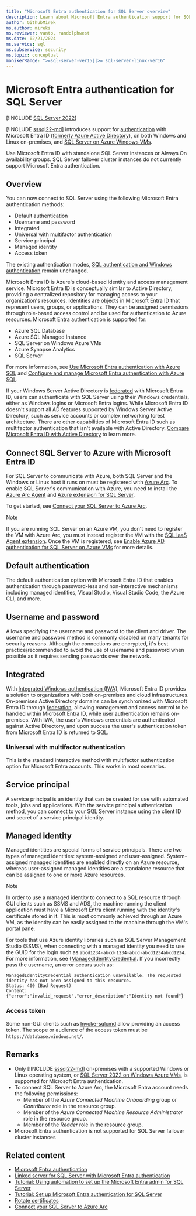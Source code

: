 ```yaml
---
title: "Microsoft Entra authentication for SQL Server overview"
description: Learn about Microsoft Entra authentication support for SQL Server
author: GithubMirek
ms.author: mireks
ms.reviewer: vanto, randolphwest
ms.date: 02/21/2024
ms.service: sql
ms.subservice: security
ms.topic: conceptual
monikerRange: ">=sql-server-ver15||>= sql-server-linux-ver16"
---
```


# Microsoft Entra authentication for SQL Server

[!INCLUDE [SQL Server 2022](../../../includes/applies-to-version/sqlserver2022.md)]

[!INCLUDE [sssql22-md](../../../includes/sssql22-md.md)] introduces support for [authentication](/azure/active-directory/authentication/overview-authentication) with Microsoft Entra ID ([formerly Azure Active Directory](/entra/fundamentals/new-name)), on both Windows and Linux on-premises, and [SQL Server on Azure Windows VMs](/azure/azure-sql/virtual-machines/windows/configure-azure-ad-authentication-for-sql-vm).

Use Microsoft Entra ID with standalone SQL Server instances or Always On availability groups. SQL Server failover cluster instances do not currently support Microsoft Entra authentication.

## Overview

You can now connect to SQL Server using the following Microsoft Entra authentication methods:

- Default authentication
- Username and password
- Integrated
- Universal with multifactor authentication
- Service principal
- Managed identity
- Access token

The existing authentication modes, [SQL authentication and Windows authentication](../choose-an-authentication-mode.md) remain unchanged.

Microsoft Entra ID is Azure's cloud-based identity and access management service. Microsoft Entra ID is conceptually similar to Active Directory, providing a centralized repository for managing access to your organization's resources. Identities are objects in Microsoft Entra ID that represent users, groups, or applications. They can be assigned permissions through role-based access control and be used for authentication to Azure resources. Microsoft Entra authentication is supported for:

- Azure SQL Database
- Azure SQL Managed Instance
- SQL Server on Windows Azure VMs
- Azure Synapse Analytics
- SQL Server

For more information, see [Use Microsoft Entra authentication with Azure SQL](/azure/azure-sql/database/authentication-aad-overview) and [Configure and manage Microsoft Entra authentication with Azure SQL](/azure/azure-sql/database/authentication-aad-configure).

If your Windows Server Active Directory is [federated](/entra/identity/hybrid/connect/whatis-fed) with Microsoft Entra ID, users can authenticate with SQL Server using their Windows credentials, either as Windows logins or Microsoft Entra logins. While Microsoft Entra ID doesn't support all AD features supported by Windows Server Active Directory, such as service accounts or complex networking forest architecture. There are other capabilities of Microsoft Entra ID such as multifactor authentication that isn't available with Active Directory. [Compare Microsoft Entra ID with Active Directory](/entra/fundamentals/compare) to learn more.

## <a id="connect-sql-server-to-azure-with-azure-ad"></a> Connect SQL Server to Azure with Microsoft Entra ID

For SQL Server to communicate with Azure, both SQL Server and the Windows or Linux host it runs on must be registered with [Azure Arc](../../../sql-server/azure-arc/overview.md). To enable SQL Server's communication with Azure, you need to install the [Azure Arc Agent](/azure/azure-arc/servers/overview) and [Azure extension for SQL Server](../../../sql-server/azure-arc/overview.md).

To get started, see [Connect your SQL Server to Azure Arc](../../../sql-server/azure-arc/connect.md).

> [!Note]
> If you are running SQL Server on an Azure VM, you don't need to register the VM with Azure Arc, you must instead register the VM with the [SQL IaaS Agent extension](/azure/azure-sql/virtual-machines/windows/sql-agent-extension-manually-register-single-vm). Once the VM is registered, see [Enable Azure AD authentication for SQL Server on Azure VMs](/azure/azure-sql/virtual-machines/windows/configure-azure-ad-authentication-for-sql-vm) for more details.

## <a id="azure-active-directory-default"></a> Default authentication

The default authentication option with Microsoft Entra ID that enables authentication through password-less and non-interactive mechanisms including managed identities, Visual Studio, Visual Studio Code, the Azure CLI, and more.

## <a id="azure-active-directory-password"></a> Username and password

Allows specifying the username and password to the client and driver. The username and password method is commonly disabled on many tenants for security reasons. Although the connections are encrypted, it's best practice/recommended to avoid the use of username and password when possible as it requires sending passwords over the network.

## <a id="azure-active-directory-integrated"></a> Integrated

With [Integrated Windows authentication (IWA)](/azure/active-directory/develop/msal-authentication-flows#integrated-windows-authentication-iwa), Microsoft Entra ID provides a solution to organizations with both on-premises and cloud infrastructures. On-premises Active Directory domains can be synchronized with Microsoft Entra ID through [federation](/azure/active-directory/hybrid/connect/whatis-fed), allowing management and access control to be handled within Microsoft Entra ID, while user authentication remains on-premises. With IWA, the user's Windows credentials are authenticated against Active Directory, and upon success the user's authentication token from Microsoft Entra ID is returned to SQL.

### <a id="azure-active-directory-universal-with-multi-factor-authentication"></a> Universal with multifactor authentication

This is the standard interactive method with multifactor authentication option for Microsoft Entra accounts. This works in most scenarios.

## <a id="azure-active-directory-service-principal"></a> Service principal

A service principal is an identity that can be created for use with automated tools, jobs and applications. With the service principal authentication method, you can connect to your SQL Server instance using the client ID and secret of a service principal identity.

## <a id="azure-active-directory-managed-identity"></a> Managed identity

Managed identities are special forms of service principals. There are two types of managed identities: system-assigned and user-assigned. System-assigned managed identities are enabled directly on an Azure resource, whereas user-assigned managed identities are a standalone resource that can be assigned to one or more Azure resources.

> [!NOTE]
> In order to use a managed identity to connect to a SQL resource through GUI clients such as SSMS and ADS, the machine running the client application must have a Microsoft Entra client running with the identity's certificate stored in it. This is most commonly achieved through an Azure VM, as the identity can be easily assigned to the machine through the VM's portal pane.

For tools that use Azure identity libraries such as SQL Server Management Studio (SSMS), when connecting with a managed identity you need to use the GUID for the login such as `abcd1234-abcd-1234-abcd-abcd1234abcd1234`. For more information, see ([ManagedIdentityCredential](/dotnet/api/azure.identity.managedidentitycredential.-ctor). If you incorrectly pass the username, an error occurs such as:

```output
ManagedIdentityCredential authentication unavailable. The requested identity has not been assigned to this resource.
Status: 400 (Bad Request)
Content:
{"error":"invalid_request","error_description":"Identity not found"}
```

### <a id="azure-active-directory-access-token"></a> Access token

Some non-GUI clients such as [Invoke-sqlcmd](/powershell/module/sqlserver/invoke-sqlcmd) allow providing an access token. The scope or audience of the access token must be `https://database.windows.net/`.

## Remarks

- Only [!INCLUDE [sssql22-md](../../../includes/sssql22-md.md)] on-premises with a supported Windows or Linux operating system, or [SQL Server 2022 on Windows Azure VMs](/azure/azure-sql/virtual-machines/windows/security-considerations-best-practices#azure-ad-authentication-preview), is supported for Microsoft Entra authentication.
- To connect SQL Server to Azure Arc, the Microsoft Entra account needs the following permissions:
  - Member of the *Azure Connected Machine Onboarding* group or *Contributor* role in the resource group.
  - Member of the *Azure Connected Machine Resource Administrator* role in the resource group.
  - Member of the *Reader* role in the resource group.
- Microsoft Entra authentication is not supported for SQL Server failover cluster instances

## Related content

- [Microsoft Entra authentication](/azure/active-directory/authentication/overview-authentication)
- [Linked server for SQL Server with Microsoft Entra authentication](azure-ad-authentication-sql-server-linked-server.md)
- [Tutorial: Using automation to set up the Microsoft Entra admin for SQL Server](azure-ad-authentication-sql-server-automation-setup-tutorial.md)
- [Tutorial: Set up Microsoft Entra authentication for SQL Server](azure-ad-authentication-sql-server-setup-tutorial.md)
- [Rotate certificates](../../../sql-server/azure-arc/rotate-certificates.md)
- [Connect your SQL Server to Azure Arc](../../../sql-server/azure-arc/connect.md)
